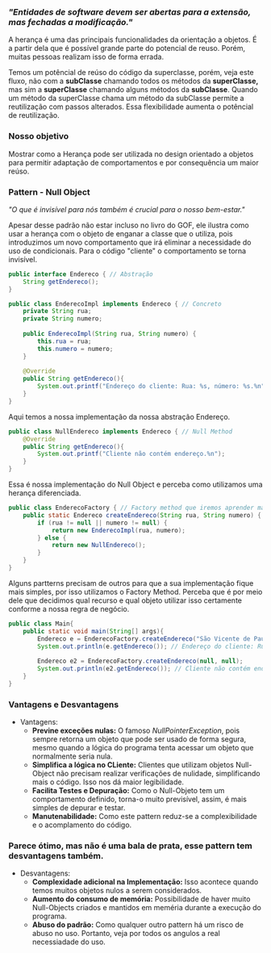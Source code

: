 ### _"Entidades de software devem ser abertas para a extensão, mas fechadas a modificação."_

A herança é uma das principais funcionalidades da orientação a objetos. É a partir dela que é possível grande parte do potencial de reuso.
Porém, muitas pessoas realizam isso de forma errada.

Temos um potêncial de reúso do código da superclasse, porém, 
veja este fluxo, 
não com a **subClasse** chamando todos os métodos da **superClasse,** mas sim a **superClasse** chamando alguns métodos da **subClasse**. 
Quando um método da superClasse chama um método da subClasse permite a reutilização com passos alterados.
Essa flexibilidade aumenta o potêncial de reutilização.

### Nosso objetivo
Mostrar como a Herança pode ser utilizada no design orientado a objetos para permitir adaptação de comportamentos e por consequência um maior reúso.

### Pattern - Null Object
_"O que é invisível para nós também é crucial para o nosso bem-estar."_

Apesar desse padrão não estar incluso no livro do GOF, ele ilustra como usar a herança com o objeto de enganar a classe que o utiliza, pois
introduzimos um novo comportamento que irá eliminar a necessidade do uso de condicionais. 
Para o código "cliente" o comportamento se torna invisível.

```java
public interface Endereco { // Abstração
    String getEndereco();
}
```

```java
public class EnderecoImpl implements Endereco { // Concreto
    private String rua;
    private String numero;
    
    public EnderecoImpl(String rua, String numero) {
        this.rua = rua;
        this.numero = numero;
    }
    
    @Override
    public String getEndereco(){
        System.out.printf("Endereço do cliente: Rua: %s, número: %s.%n", rua, numero);
    }
}
```
Aqui temos a nossa implementação da nossa abstração Endereço.

```java
public class NullEndereco implements Endereco { // Null Method
    @Override
    public String getEndereco(){
        System.out.printf("Cliente não contém endereço.%n");
    }
}
```
Essa é nossa implementação do Null Object e perceba como utilizamos uma herança diferenciada.

```java
public class EnderecoFactory { // Factory method que iremos aprender mais a frente
    public static Endereco createEndereco(String rua, String numero) {
        if (rua != null || numero != null) {
            return new EnderecoImpl(rua, numero);
        } else {
            return new NullEndereco();
        }
    }
}
```
Alguns partterns precisam de outros para que a sua implementação fique mais simples, por isso utilizamos o Factory Method.
Perceba que é por meio dele que decidimos qual recurso e qual objeto utilizar isso certamente conforme a nossa regra de negócio.

```java
public class Main{
    public static void main(String[] args){
        Endereco e = EnderecoFactory.createEndereco("São Vicente de Paula", "118");
        System.out.println(e.getEndereco()); // Endereço do cliente: Rua: São Vicente de Paula, número: 118.
        
        Endereco e2 = EnderecoFactory.createEndereco(null, null);
        System.out.println(e2.getEndereco()); // Cliente não contém endereço.
    }
}
```

### Vantagens e Desvantagens
 - Vantagens:
   - **Previne exceções nulas:** O famoso _NullPointerException_, pois sempre retorna um objeto que pode ser usado de forma segura, 
   mesmo quando a lógica do programa tenta acessar um objeto que normalmente seria nula.
   - **Simplifica a lógica no CLiente:** Clientes que utilizam objetos Null-Object não precisam realizar verificações de nulidade, 
   simplificando mais o código. Isso nos dá maior legibilidade.
   - **Facilita Testes e Depuração:** Como o Null-Objeto tem um comportamento definido, torna-o muito previsível, assim, 
   é mais simples de depurar e testar.
   - **Manutenabilidade:** Como este pattern reduz-se a complexibilidade e o acomplamento do código.
   
### Parece ótimo, mas não é uma bala de prata, esse pattern tem desvantagens também.

 - Desvantagens:
   - **Complexidade adicional na Implementação:** Isso acontece quando temos muitos objetos nulos a serem considerados.
   - **Aumento do consumo de memória:** Possibilidade de haver muito Null-Objects criados e mantidos em meméria durante a execução do programa.
   - **Abuso do padrão:** Como qualquer outro pattern há um risco de abuso no uso. Portanto, veja por todos os angulos a real necessiadade do uso. 